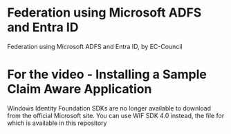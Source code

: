 # Federation using Microsoft ADFS and Entra ID
Federation using Microsoft ADFS and Entra ID, by EC-Council

# For the video - Installing a Sample Claim Aware Application

Windows Identity Foundation SDKs are no longer available to download from the official Microsoft site. You can use WIF SDK 4.0 instead, the file for which is available in this repository
